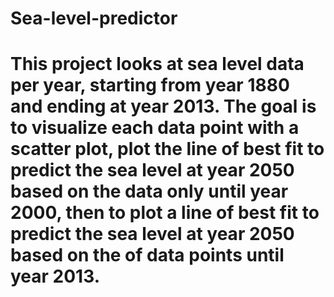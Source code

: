 # Sea-level-predictor
# This project looks at sea level data per year, starting from year 1880 and ending at year 2013. The goal is to visualize each data point with a scatter plot, plot the line of best fit to predict the sea level at year 2050 based on the data only until year 2000, then to plot a line of best fit to predict the sea level at year 2050 based on the of data points until year 2013.
